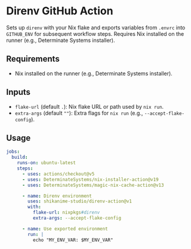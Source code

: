 # Direnv GitHub Action

Sets up `direnv` with your Nix flake and exports variables from `.envrc` into
`GITHUB_ENV` for subsequent workflow steps. Requires Nix installed on the runner
(e.g., Determinate Systems installer).

## Requirements

- Nix installed on the runner (e.g., Determinate Systems installer).

## Inputs

- `flake-url` (default `.`): Nix flake URL or path used by `nix run`.
- `extra-args` (default `""`): Extra flags for `nix run` (e.g., `--accept-flake-config`).

## Usage

```yaml
jobs:
  build:
    runs-on: ubuntu-latest
    steps:
      - uses: actions/checkout@v5
      - uses: DeterminateSystems/nix-installer-action@v19
      - uses: DeterminateSystems/magic-nix-cache-action@v13

      - name: Direnv environment
        uses: shikanime-studio/direnv-action@v1
        with:
          flake-url: nixpkgs#direnv
          extra-args: --accept-flake-config

      - name: Use exported environment
        run: |
          echo "MY_ENV_VAR: $MY_ENV_VAR"
```

